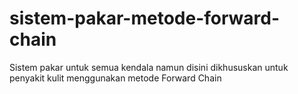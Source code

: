 # sistem-pakar-metode-forward-chain
Sistem pakar untuk semua kendala namun disini dikhususkan untuk penyakit kulit menggunakan metode Forward Chain 
